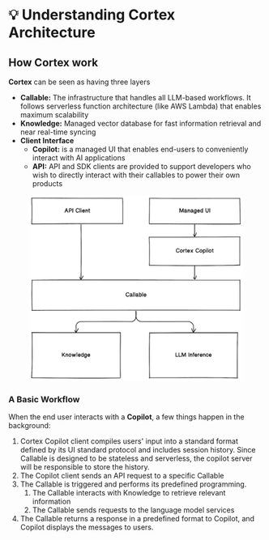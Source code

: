 # 💡 Understanding Cortex Architecture

## How Cortex work

**Cortex** can be seen as having three layers

* **Callable:** The infrastructure that handles all LLM-based workflows. It follows serverless function architecture (like AWS Lambda) that enables maximum scalability&#x20;
* **Knowledge:** Managed vector database for fast information retrieval and near real-time syncing
* **Client Interface**
  * **Copilot:** is a managed UI that enables end-users to conveniently interact with AI applications
  * **API:** API and SDK clients are provided to support developers who wish to directly interact with their callables to power their own products

<figure><img src="../.gitbook/assets/image (17).png" alt=""><figcaption></figcaption></figure>

### A Basic Workflow

When the end user interacts with a **Copilot**, a few things happen in the background:

1. Cortex Copilot client compiles users' input into a standard format defined by its UI standard protocol and includes session history. Since Callable is designed to be stateless and serverless, the copilot server will be responsible to store the history.&#x20;
2. The Copilot client sends an API request to a specific Callable
3. The Callable is triggered and performs its predefined programming.&#x20;
   1. The Callable interacts with Knowledge to retrieve relevant information
   2. The Callable sends requests to the language model services
4. The Callable returns a response in a predefined format to Copilot, and Copilot displays the messages to users.


